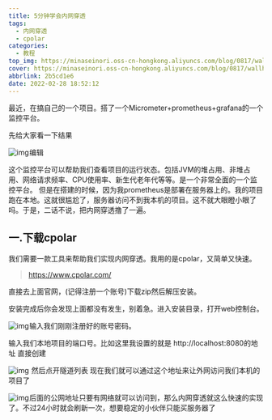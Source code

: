 ```yaml
---
title: 5分钟学会内网穿透
tags:
  - 内网穿透
  - cpolar
categories:
  - 教程
top_img: https://minaseinori.oss-cn-hongkong.aliyuncs.com/blog/0817/wallhaven-j321xq_1920x1080.png
cover: https://minaseinori.oss-cn-hongkong.aliyuncs.com/blog/0817/wallhaven-j321xq_1920x1080.png
abbrlink: 2b5cd1e6
date: 2022-02-28 18:52:12
---
```


 最近，在搞自己的一个项目。搭了一个Micrometer+prometheus+grafana的一个监控平台。

先给大家看一下结果

![img](https://img-blog.csdnimg.cn/f2a1cf18e50f4f349377ff384f5f4520.png)![点击并拖拽以移动](data:image/gif;base64,R0lGODlhAQABAPABAP///wAAACH5BAEKAAAALAAAAAABAAEAAAICRAEAOw==)编辑

这个监控平台可以帮助我们查看项目的运行状态。包括JVM的堆占用、非堆占用、网络请求频率、CPU使用率、新生代老年代等等。是一个非常全面的一个监控平台。 但是在搭建的时候，因为我prometheus是部署在服务器上的。我的项目跑在本地。这就很尴尬了，服务器访问不到我本机的项目。这不就大眼瞪小眼了吗。于是，二话不说，把内网穿透撸了一遍。

## 一.下载cpolar

我们需要一款工具来帮助我们实现内网穿透。我用的是cpolar，又简单又快速。

> https://www.cpolar.com/

直接去上面官网，(记得注册一个账号)下载zip然后解压安装。

安装完成后你会发现上面都没有发生，别着急。进入安装目录，打开web控制台。

![img](https://img-blog.csdnimg.cn/a1a161a183a3438da78c078a11c19705.png)![点击并拖拽以移动](data:image/gif;base64,R0lGODlhAQABAPABAP///wAAACH5BAEKAAAALAAAAAABAAEAAAICRAEAOw==)输入我们刚刚注册好的账号密码。

输入我们本地项目的端口号。比如这里我设置的就是 http://localhost:8080的地址 直接创建

![img](https://img-blog.csdnimg.cn/2cbc8b26078745c38913eea0f05de774.png)![点击并拖拽以移动](data:image/gif;base64,R0lGODlhAQABAPABAP///wAAACH5BAEKAAAALAAAAAABAAEAAAICRAEAOw==) 然后点开隧道列表 现在我们就可以通过这个地址来让外网访问我们本机的项目了

![img](https://img-blog.csdnimg.cn/b5eca9dd0b754b16b7317c1e762720b1.png)![点击并拖拽以移动](data:image/gif;base64,R0lGODlhAQABAPABAP///wAAACH5BAEKAAAALAAAAAABAAEAAAICRAEAOw==)后面的公网地址只要有网络就可以访问到，那么内网穿透就这么快速的实现了。不过24小时就会刷新一次，想要稳定的小伙伴只能买服务器了
